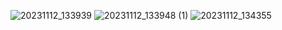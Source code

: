 ![20231112_133939](https://github.com/hafsaa05/PfFall-23/assets/142868426/958b4e63-052b-4c45-931a-47d86f248d4c)
![20231112_133948 (1)](https://github.com/hafsaa05/PfFall-23/assets/142868426/e9b2aa84-7e46-4484-8a30-2172451de28b)
![20231112_134355](https://github.com/hafsaa05/PfFall-23/assets/142868426/622a688c-ff59-4f92-87e5-46ddc2b532c9)

